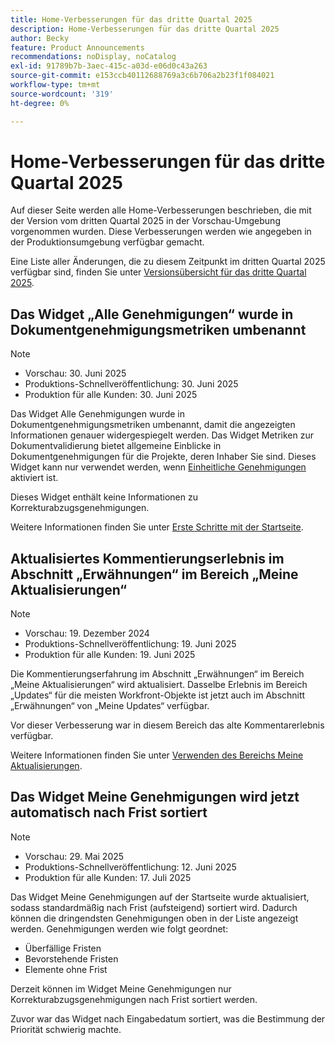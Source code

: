 ```yaml
---
title: Home-Verbesserungen für das dritte Quartal 2025
description: Home-Verbesserungen für das dritte Quartal 2025
author: Becky
feature: Product Announcements
recommendations: noDisplay, noCatalog
exl-id: 91789b7b-3aec-415c-a03d-e06d0c43a263
source-git-commit: e153ccb40112688769a3c6b706a2b23f1f084021
workflow-type: tm+mt
source-wordcount: '319'
ht-degree: 0%

---
```


# Home-Verbesserungen für das dritte Quartal 2025

Auf dieser Seite werden alle Home-Verbesserungen beschrieben, die mit der Version vom dritten Quartal 2025 in der Vorschau-Umgebung vorgenommen wurden. Diese Verbesserungen werden wie angegeben in der Produktionsumgebung verfügbar gemacht.

Eine Liste aller Änderungen, die zu diesem Zeitpunkt im dritten Quartal 2025 verfügbar sind, finden Sie unter [Versionsübersicht für das dritte Quartal 2025](/help/quicksilver/product-announcements/product-releases/25-q3-release-activity/25-q3-release-overview.md).

## Das Widget „Alle Genehmigungen“ wurde in Dokumentgenehmigungsmetriken umbenannt

>[!NOTE]
>
>* Vorschau: 30. Juni 2025
>* Produktions-Schnellveröffentlichung: 30. Juni 2025
>* Produktion für alle Kunden: 30. Juni 2025

Das Widget Alle Genehmigungen wurde in Dokumentgenehmigungsmetriken umbenannt, damit die angezeigten Informationen genauer widergespiegelt werden. Das Widget Metriken zur Dokumentvalidierung bietet allgemeine Einblicke in Dokumentgenehmigungen für die Projekte, deren Inhaber Sie sind. Dieses Widget kann nur verwendet werden, wenn [Einheitliche Genehmigungen](/help/quicksilver/review-and-approve-work/document-reviews-and-approvals/document-approvals-overview.md) aktiviert ist.

Dieses Widget enthält keine Informationen zu Korrekturabzugsgenehmigungen.

Weitere Informationen finden Sie unter [Erste Schritte mit der Startseite](/help/quicksilver/workfront-basics/using-home/using-the-home-area/get-started-with-home.md).

## Aktualisiertes Kommentierungserlebnis im Abschnitt „Erwähnungen“ im Bereich „Meine Aktualisierungen“

>[!NOTE]
>
>* Vorschau: 19. Dezember 2024
>* Produktions-Schnellveröffentlichung: 19. Juni 2025
>* Produktion für alle Kunden: 19. Juni 2025

Die Kommentierungserfahrung im Abschnitt „Erwähnungen“ im Bereich „Meine Aktualisierungen“ wird aktualisiert. Dasselbe Erlebnis im Bereich „Updates“ für die meisten Workfront-Objekte ist jetzt auch im Abschnitt „Erwähnungen“ von „Meine Updates“ verfügbar.

Vor dieser Verbesserung war in diesem Bereich das alte Kommentarerlebnis verfügbar.

Weitere Informationen finden Sie unter [Verwenden des Bereichs Meine Aktualisierungen](/help/quicksilver/workfront-basics/using-home/using-the-home-area/my-updates-area.md).

## Das Widget Meine Genehmigungen wird jetzt automatisch nach Frist sortiert

>[!NOTE]
>
>* Vorschau: 29. Mai 2025
>* Produktions-Schnellveröffentlichung: 12. Juni 2025
>* Produktion für alle Kunden: 17. Juli 2025

Das Widget Meine Genehmigungen auf der Startseite wurde aktualisiert, sodass standardmäßig nach Frist (aufsteigend) sortiert wird. Dadurch können die dringendsten Genehmigungen oben in der Liste angezeigt werden. Genehmigungen werden wie folgt geordnet:

* Überfällige Fristen
* Bevorstehende Fristen
* Elemente ohne Frist

Derzeit können im Widget Meine Genehmigungen nur Korrekturabzugsgenehmigungen nach Frist sortiert werden.

Zuvor war das Widget nach Eingabedatum sortiert, was die Bestimmung der Priorität schwierig machte.

